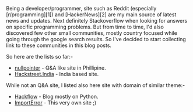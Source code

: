 <!-- 
.. link: 
.. description: 
.. tags: draft
.. date: 2014/01/07 18:28:56
.. title: HackerNews/Reddit/Stackoverflow like communities
.. slug: hackernewsredditstackoverflow-like-communities
-->

Being a developer/programmer, site such as Reddit (especially [r/programming][1]) and
[HackerNews][2] are my main source of latest news and updates. Next definitely Stackoverflow when looking for answers on specific programming problems. But from time to time, I'd
also discovered few other small communities, mostly country focused while going through the google search results. So I've decided to start collecting link to these communities in this blog posts.

So here are the lists so far:-

* [nullpointer](http://nullpointer.ph/) - Q&A like site in Phillipine.
* [Hackstreet.India](http://hackerstreet.in/) - India based site.

While not an Q&A site, I listed also here site with domain of similar theme:-

* [Hackflow](http://hackflow.com/) - Blog mostly on Python.
* [ImportError](http://importerror.com/) - This very own site ;)
